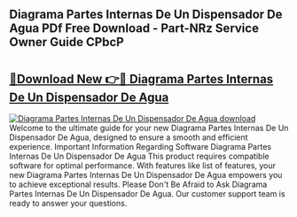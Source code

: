 ## Diagrama Partes Internas De Un Dispensador De Agua PDf Free Download - Part-NRz Service Owner Guide CPbcP

# <h2><a href="http://dfjsokp.blite.top/?on=Diagrama+Partes+Internas+De+Un+Dispensador+De+Agua">🔗Download New 👉🔴 Diagrama Partes Internas De Un Dispensador De Agua</a></h2>

[![Diagrama Partes Internas De Un Dispensador De Agua download](https://i.imgur.com/lujVjoI.png)](http://dfjsokp.blite.top/?on=Diagrama+Partes+Internas+De+Un+Dispensador+De+Agua)
Welcome to the ultimate guide for your new Diagrama Partes Internas De Un Dispensador De Agua, designed to ensure a smooth and efficient experience. Important Information Regarding Software Diagrama Partes Internas De Un Dispensador De Agua This product requires compatible software for optimal performance. With features like list of features, your new Diagrama Partes Internas De Un Dispensador De Agua empowers you to achieve exceptional results. Please Don't Be Afraid to Ask Diagrama Partes Internas De Un Dispensador De Agua. Our customer support team is ready to answer your questions.
